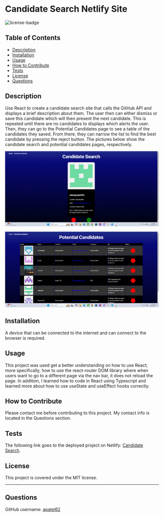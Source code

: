 # Candidate Search Netlify Site

![license-badge](https://img.shields.io/badge/MIT_License-01a6ff)

## Table of Contents
- [Description](#description)
- [Installation](#installation)
- [Usage](#usage)
- [How to Contribute](#how-to-contribute)
- [Tests](#tests)
- [License](#license)
- [Questions](#questions)

## Description

Use React to create a candidate search site that calls the GitHub API and displays a brief description about them. The user then can either dismiss or save this candidate which will then present the next candidate. This is repeated until there are no candidates to displays which alerts the user. Then, they can go to the Potential Candidates page to see a table of the candidates they saved. From there, they can narrow the list to find the best candidate by pressing the reject button. The pictures below show the candidate search and potential candidates pages, respectively.

![Website Homepage Screenshot](/images/homepage.png)

![Website Saved Table Screenshot](/images/saved-table.png)


## Installation

A device that can be connected to the internet and can connect to the browser is required. 

## Usage

This project was used get a better understanding on how to use React; more specifically, how to use the react-router DOM library where when users want to go to a different page via the nav bar, it does not reload the page. In addition, I learned how to code in React using Typescript and learned more about how to use useState and useEffect hooks correctly.

## How to Contribute

Please contact me before contributing to this project. My contact info is located in the Questions section.

## Tests

The following link goes to the deployed project on Netlify: [Candidate Search](https://arjun-candidate-search.netlify.app/).

## License

This project is covered under the MIT license.

---

## Questions

GitHub username: [apatel62](https://github.com/apatel62) <br>
